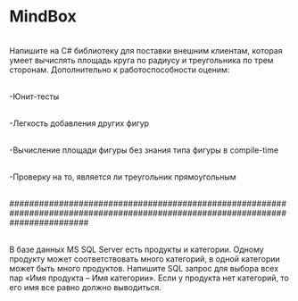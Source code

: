 # MindBox
<br>Напишите на C# библиотеку для поставки внешним клиентам, которая умеет вычислять площадь круга по радиусу и треугольника по трем сторонам. Дополнительно к работоспособности оценим:

<br>-Юнит-тесты

<br>-Легкость добавления других фигур

<br>-Вычисление площади фигуры без знания типа фигуры в compile-time

<br>-Проверку на то, является ли треугольник прямоугольным

<br>################################################################################################################################

<br>В базе данных MS SQL Server есть продукты и категории. Одному продукту может соответствовать много категорий, в одной категории может быть много продуктов. Напишите SQL запрос для выбора всех пар «Имя продукта – Имя категории». Если у продукта нет категорий, то его имя все равно должно выводиться.
